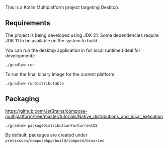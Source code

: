 This is a Kotlin Multiplatform project targeting Desktop.

## Requirements

The project is being developed using JDK 21. Some dependencies require JDK 11 to be available on the system to build.

You can run the desktop application in full local runtime (ideal for development):

```shell
./gradlew run
```

To run the final binary image for the current platform:

```shell
./gradlew runDistributable
```

## Packaging

https://github.com/JetBrains/compose-multiplatform/tree/master/tutorials/Native_distributions_and_local_execution

```shell
./gradlew packageDistributionForCurrentOS
```

By default, packages are created under `pretixscan/composeApp/build/compose/binaries`.
